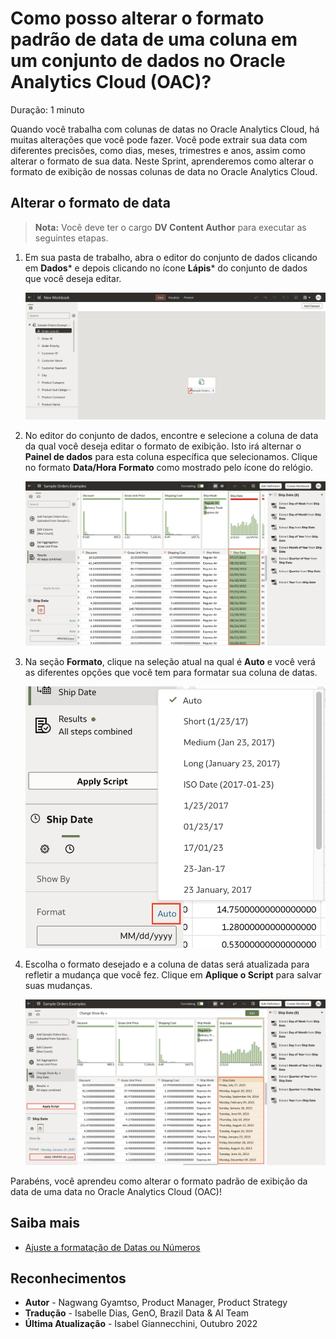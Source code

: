 # Como posso alterar o formato padrão de data de uma coluna em um conjunto de dados no Oracle Analytics Cloud (OAC)?

Duração: 1 minuto

Quando você trabalha com colunas de datas no Oracle Analytics Cloud, há muitas alterações que você pode fazer. Você pode extrair sua data com diferentes precisões, como dias, meses, trimestres e anos, assim como alterar o formato de sua data. Neste Sprint, aprenderemos como alterar o formato de exibição de nossas colunas de data no Oracle Analytics Cloud.

## Alterar o formato de data

>**Nota:** Você deve ter o cargo **DV Content Author** para executar as seguintes etapas.

1. Em sua pasta de trabalho, abra o editor do conjunto de dados clicando em **Dados*** e depois clicando no ícone **Lápis*** do conjunto de dados que você deseja editar.

    ![Dataset editor](images/edit-dataset.png)

2. No editor do conjunto de dados, encontre e selecione a coluna de data da qual você deseja editar o formato de exibição. Isto irá alternar o **Painel de dados** para esta coluna específica que selecionamos. Clique no formato **Data/Hora Formato** como mostrado pelo ícone do relógio.

    ![Date editor](images/date-editor.png)

3. Na seção **Formato**, clique na seleção atual na qual é **Auto** e você verá as diferentes opções que você tem para formatar sua coluna de datas.

    ![Format options](images/format-options.png)

4. Escolha o formato desejado e a coluna de datas será atualizada para refletir a mudança que você fez. Clique em **Aplique o Script** para salvar suas mudanças.

    ![Apply script](images/apply-script.png)

Parabéns, você aprendeu como alterar o formato padrão de exibição da data de uma data no Oracle Analytics Cloud (OAC)!

## Saiba mais
* [Ajuste a formatação de Datas ou Números](https://docs.oracle.com/en/cloud/paas/analytics-cloud/acubi/adjust-display-format-date-or-number-column.html)

## Reconhecimentos
* **Autor** - Nagwang Gyamtso, Product Manager, Product Strategy
* **Tradução** - Isabelle Dias, GenO, Brazil Data & AI Team
* **Última Atualização** - Isabel Giannecchini,  Outubro 2022
